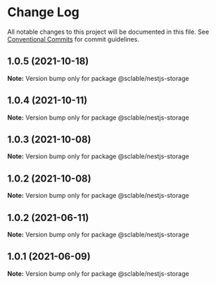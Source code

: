 # Change Log

All notable changes to this project will be documented in this file.
See [Conventional Commits](https://conventionalcommits.org) for commit guidelines.

## 1.0.5 (2021-10-18)

**Note:** Version bump only for package @sclable/nestjs-storage





## 1.0.4 (2021-10-11)

**Note:** Version bump only for package @sclable/nestjs-storage





## 1.0.3 (2021-10-08)

**Note:** Version bump only for package @sclable/nestjs-storage





## 1.0.2 (2021-10-08)

**Note:** Version bump only for package @sclable/nestjs-storage





## 1.0.2 (2021-06-11)

**Note:** Version bump only for package @sclable/nestjs-storage





## 1.0.1 (2021-06-09)

**Note:** Version bump only for package @sclable/nestjs-storage

